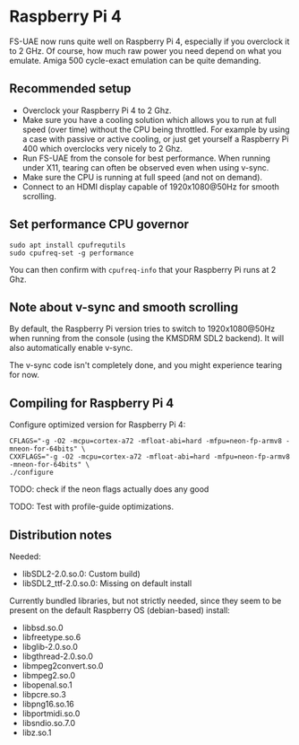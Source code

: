 # Raspberry Pi 4

FS-UAE now runs quite well on Raspberry Pi 4, especially if you overclock it
to 2 GHz. Of course, how much raw power you need depend on what you emulate.
Amiga 500 cycle-exact emulation can be quite demanding.

## Recommended setup

* Overclock your Raspberry Pi 4 to 2 Ghz.
* Make sure you have a cooling solution which allows you to run at full
  speed (over time) without the CPU being throttled. For example by using
  a case with passive or active cooling, or just get yourself a
  Raspberry Pi 400 which overclocks very nicely to 2 Ghz.
* Run FS-UAE from the console for best performance. When running under X11,
  tearing can often be observed even when using v-sync.
* Make sure the CPU is running at full speed (and not on demand).
* Connect to an HDMI display capable of 1920x1080@50Hz for smooth scrolling.

## Set performance CPU governor

    sudo apt install cpufrequtils
    sudo cpufreq-set -g performance

You can then confirm with `cpufreq-info` that your Raspberry Pi runs at 2 Ghz.

## Note about v-sync and smooth scrolling

By default, the Raspberry Pi version tries to switch to 1920x1080@50Hz when
running from the console (using the KMSDRM SDL2 backend). It will also
automatically enable v-sync.

The v-sync code isn't completely done, and you might experience tearing
for now.

## Compiling for Raspberry Pi 4

Configure optimized version for Raspberry Pi 4:

    CFLAGS="-g -O2 -mcpu=cortex-a72 -mfloat-abi=hard -mfpu=neon-fp-armv8 -mneon-for-64bits" \
    CXXFLAGS="-g -O2 -mcpu=cortex-a72 -mfloat-abi=hard -mfpu=neon-fp-armv8 -mneon-for-64bits" \
    ./configure

TODO: check if the neon flags actually does any good

TODO: Test with profile-guide optimizations.

## Distribution notes

Needed:

- libSDL2-2.0.so.0: Custom build)
- libSDL2_ttf-2.0.so.0: Missing on default install

Currently bundled libraries, but not strictly needed, since they seem to be
present on the default Raspberry OS (debian-based) install:

- libbsd.so.0
- libfreetype.so.6
- libglib-2.0.so.0
- libgthread-2.0.so.0
- libmpeg2convert.so.0
- libmpeg2.so.0
- libopenal.so.1
- libpcre.so.3
- libpng16.so.16
- libportmidi.so.0
- libsndio.so.7.0
- libz.so.1
